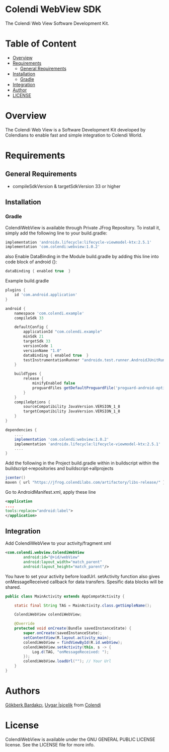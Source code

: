 # Colendi WebView SDK

The Colendi Web View Software Development Kit.

# Table of Content
- [Overview](#overview)
- [Requirements](#requirements)
    - [General Requirements](#general-requirements)
- [Installation](#installation)
    - [Gradle](#Gradle)
- [Integration](#integration)
- [Author](#author)
- [LICENSE](#license)

# Overview

The Colendi Web View is a Software Development Kit developed by Colendians to enable fast and simple integration to Colendi World.

#  Requirements

## General Requirements
* compileSdkVersion & targetSdkVersion 33 or higher  


## Installation

### Gradle

ColendiWebView is available through Private JFrog Repository. To install
it, simply add the following line to your build.gradle:

```groovy
implementation 'androidx.lifecycle:lifecycle-viewmodel-ktx:2.5.1'
implementation 'com.colendi:webview:1.0.2'
```
also Enable DataBinding in the Module build.gradle by adding this line into code block of android {}:

```groovy
dataBinding { enabled true  } 
```

Example build.gradle

```groovy
plugins {
    id 'com.android.application'
}

android {
    namespace 'com.colendi.example'
    compileSdk 33

    defaultConfig {
        applicationId "com.colendi.example"
        minSdk 21
        targetSdk 33
        versionCode 1
        versionName "1.0"
        dataBinding { enabled true  }
        testInstrumentationRunner "androidx.test.runner.AndroidJUnitRunner"
    }

    buildTypes {
        release {
            minifyEnabled false
            proguardFiles getDefaultProguardFile('proguard-android-optimize.txt'), 'proguard-rules.pro'
        }
    }
    compileOptions {
        sourceCompatibility JavaVersion.VERSION_1_8
        targetCompatibility JavaVersion.VERSION_1_8
    }
}

dependencies {
    ....
    implementation 'com.colendi:webview:1.0.2'
    implementation 'androidx.lifecycle:lifecycle-viewmodel-ktx:2.5.1'
    ....
}
```

Add the following in the Project build.gradle within in buildscript within the buildscript->repositories and buildscript->allprojects

```groovy
jcenter()
maven { url "https://jfrog.colendilabs.com/artifactory/libs-release/" }
```

Go to AndroidManifest.xml, apply these line
```xml
<application
....
tools:replace="android:label">
</application>

```


## Integration

Add ColendiWebView to your activity/fragment xml

```xml
<com.colendi.webview.ColendiWebView
        android:id="@+id/webView"
        android:layout_width="match_parent"
        android:layout_height="match_parent"/>

```

You have to set your activity before loadUrl. setActivity function also gives onMessageReceived callback for data transfers. Spesific data blocks will be shared.
```java
public class MainActivity extends AppCompatActivity {

    static final String TAG = MainActivity.class.getSimpleName();

    ColendiWebView colendiWebView;

    @Override
    protected void onCreate(Bundle savedInstanceState) {
        super.onCreate(savedInstanceState);
        setContentView(R.layout.activity_main);
        colendiWebView = findViewById(R.id.webView);
        colendiWebView.setActivity(this, s -> {
            Log.d(TAG, "onMessageReceived: ");
        });
        colendiWebView.loadUrl(""); // Your Url
    }
}

```

# Authors

[Gökberk Bardakçı](https://www.github.com/gokberkbar), [Uygar İşiçelik](https://www.github.com/uygar) from [Colendi](https://www.twitter.com/colendiapp)

# License

ColendiWebView is available under the GNU GENERAL PUBLIC LICENSE license. See the LICENSE file for more info.
